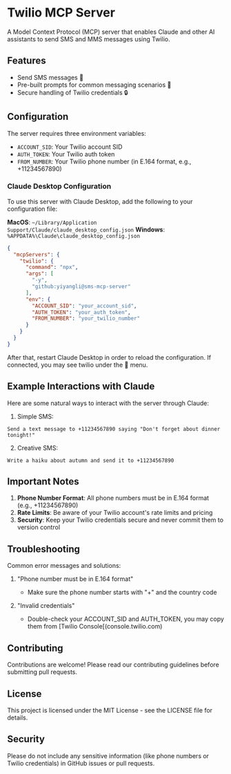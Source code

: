 # Twilio MCP Server

A Model Context Protocol (MCP) server that enables Claude and other AI assistants to send SMS and MMS messages using Twilio.

## Features

- Send SMS messages 📱
- Pre-built prompts for common messaging scenarios 📝
- Secure handling of Twilio credentials 🔒

## Configuration

The server requires three environment variables:

- `ACCOUNT_SID`: Your Twilio account SID
- `AUTH_TOKEN`: Your Twilio auth token
- `FROM_NUMBER`: Your Twilio phone number (in E.164 format, e.g., +11234567890)

### Claude Desktop Configuration

To use this server with Claude Desktop, add the following to your configuration file:

**MacOS**: `~/Library/Application Support/Claude/claude_desktop_config.json`
**Windows**: `%APPDATA%\Claude\claude_desktop_config.json`

```json
{
  "mcpServers": {
    "twilio": {
      "command": "npx",
      "args": [
        "-y",
        "github:yiyangli@sms-mcp-server"
      ],
      "env": {
        "ACCOUNT_SID": "your_account_sid",
        "AUTH_TOKEN": "your_auth_token",
        "FROM_NUMBER": "your_twilio_number"
      }
    }
  }
}
```
After that, restart Claude Desktop in order to reload the configuration. 
If connected, you may see twilio under the 🔨 menu.

## Example Interactions with Claude

Here are some natural ways to interact with the server through Claude:

1. Simple SMS:
```
Send a text message to +11234567890 saying "Don't forget about dinner tonight!"
```

2. Creative SMS:
```
Write a haiku about autumn and send it to +11234567890
```

## Important Notes

1. **Phone Number Format**: All phone numbers must be in E.164 format (e.g., +11234567890)
2. **Rate Limits**: Be aware of your Twilio account's rate limits and pricing
3. **Security**: Keep your Twilio credentials secure and never commit them to version control

## Troubleshooting

Common error messages and solutions:

1. "Phone number must be in E.164 format"
   - Make sure the phone number starts with "+" and the country code

2. "Invalid credentials"
   - Double-check your ACCOUNT_SID and AUTH_TOKEN, you may copy them from [Twilio Console[(console.twilio.com)

## Contributing

Contributions are welcome! Please read our contributing guidelines before submitting pull requests.

## License

This project is licensed under the MIT License - see the LICENSE file for details.

## Security

Please do not include any sensitive information (like phone numbers or Twilio credentials) in GitHub issues or pull requests.